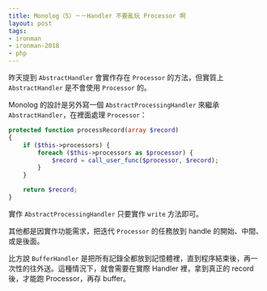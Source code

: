 ```yaml
---
title: Monolog（5）－－Handler 不要亂玩 Processor 啊
layout: post
tags:
- ironman
- ironman-2018
- php
---
```


昨天提到 `AbstractHandler` 會實作存在 `Processor` 的方法，但實質上 `AbstractHandler` 是不會使用 `Processor` 的。

Monolog 的設計是另外寫一個 `AbstractProcessingHandler` 來繼承 `AbstractHandler`，在裡面處理 `Processor`：

```php
protected function processRecord(array $record)
{
    if ($this->processors) {
        foreach ($this->processors as $processor) {
            $record = call_user_func($processor, $record);
        }
    }

    return $record;
}
```

實作 `AbstractProcessingHandler` 只要實作 `write` 方法即可。

其他都是因實作功能需求，把迭代 `Processor` 的任務放到 handle 的開始、中間、或是後面。

比方說 `BufferHandler` 是把所有記錄全都放到記憶體裡，直到程序結束後，再一次性的往外送。這種情況下，就會需要在實際 Handler 裡，拿到真正的 record 後，才能跑 Processor，再存 buffer。



